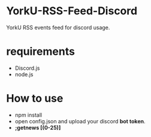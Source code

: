 # YorkU-RSS-Feed-Discord
YorkU RSS events feed for discord usage.

# requirements
- Discord.js
- node.js

# How to use
- npm install
- open config.json and upload your discord **bot token**.
- **;getnews [(0-25)]**

